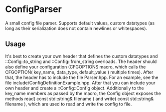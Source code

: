 # ConfigParser
A small config file parser. Supports default values, custom datatypes (as long as their serialization does not contain newlines or whitespaces).

## Usage
It's best to create your own header that defines the custom datatypes and ::Config::to_string and ::Config::from_string overloads. The header should also define your configuration (CFGOPTIONS macro, which calls the CFGOPTION( key_name, data_type, default_value ) multiple times). After that, the header has to include the file Parser.hpp. For an example, see the file include/ConfigDefinitionExample.hpp. After that you can include your own header and create a ::Config::Config object. Additionally to the key_name members as passed by the macro, the Config object exposes the methods read( const std::string& filename ) and write( const std::string& filename ), which are used to read and write the config to file.
